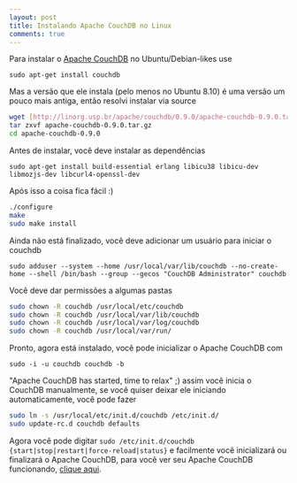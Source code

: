 ```yaml
---
layout: post
title: Instalando Apache CouchDB no Linux
comments: true
---
```


Para instalar o [Apache CouchDB](http://couchdb.apache.org/) no Ubuntu/Debian-likes use

`sudo apt-get install couchdb`

Mas a versão que ele instala (pelo menos no Ubuntu 8.10) é uma versão um pouco mais antiga, então resolvi instalar via source

```bash
wget [http://linorg.usp.br/apache/couchdb/0.9.0/apache-couchdb-0.9.0.tar.gz](http://linorg.usp.br/apache/couchdb/0.9.0/apache-couchdb-0.9.0.tar.gz)
tar zxvf apache-couchdb-0.9.0.tar.gz
cd apache-couchdb-0.9.0
```

Antes de instalar, você deve instalar as dependências

`sudo apt-get install build-essential erlang libicu38 libicu-dev libmozjs-dev libcurl4-openssl-dev`

Após isso a coisa fica fácil :)

```bash
./configure
make
sudo make install
```

Ainda não está finalizado, você deve adicionar um usuário para iniciar o couchdb

`sudo adduser --system --home /usr/local/var/lib/couchdb --no-create-home --shell /bin/bash --group --gecos "CouchDB Administrator" couchdb`

Você deve dar permissões a algumas pastas

```bash
sudo chown -R couchdb /usr/local/etc/couchdb
sudo chown -R couchdb /usr/local/var/lib/couchdb
sudo chown -R couchdb /usr/local/var/log/couchdb
sudo chown -R couchdb /usr/local/var/run/
```

Pronto, agora está instalado, você pode inicializar o Apache CouchDB com

`sudo -i -u couchdb couchdb -b`

"Apache CouchDB has started, time to relax" ;) assim você inicia o CouchDB manualmente, se você quiser deixar ele iniciando automaticamente, você pode fazer

```bash
sudo ln -s /usr/local/etc/init.d/couchdb /etc/init.d/
sudo update-rc.d couchdb defaults
```

Agora você pode digitar `sudo /etc/init.d/couchdb {start|stop|restart|force-reload|status}` e facilmente você inicializará ou finalizará o Apache CouchDB, para você ver seu Apache CouchDB funcionando, [clique aqui](http://127.0.0.1:5984/_utils/index.html).
